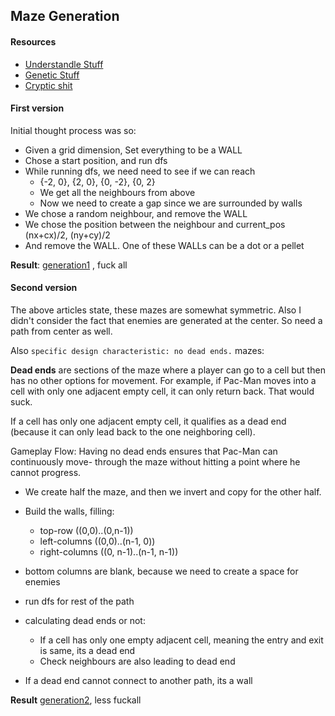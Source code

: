 ## Maze Generation

#### Resources

- [Understandle Stuff](https://www.cs.cmu.edu/~112-n23/notes/student-tp-guides/Mazes.pdf)
- [Genetic Stuff](https://www.ijml.org/vol6/602-IT023.pdf)
- [Cryptic shit](https://iajit.org/portal/PDF/vol.3,no.4/7-Adnan.pdf)

#### First version

Initial thought process was so:

- Given a grid dimension, Set everything to be a WALL
- Chose a start position, and run dfs
- While running dfs, we need need to see if we can reach
  - {-2, 0}, {2, 0}, {0, -2}, {0, 2}
  - We get all the neighbours from above
  - Now we need to create a gap since we are surrounded by walls
- We chose a random neighbour, and remove the WALL
- We chose the position between the neighbour and current_pos (nx+cx)/2, (ny+cy)/2
- And remove the WALL. One of these WALLs can be a dot or a pellet

**Result**: [generation1](./mazes/version1.txt) , fuck all

#### Second version

The above articles state, these mazes are somewhat symmetric.
Also I didn't consider the fact that enemies are generated at the center.
So need a path from center as well.

Also `specific design characteristic: no dead ends.` mazes:

__Dead ends__ are sections of the maze where a player can go to a cell but then has no other options for movement.
For example, if Pac-Man moves into a cell with only one adjacent empty cell, it can only return back.
That would suck.

If a cell has only one adjacent empty cell, it qualifies as a dead end (because it can only lead back to the one neighboring cell).

Gameplay Flow: Having no dead ends ensures that Pac-Man can continuously move-
through the maze without hitting a point where he cannot progress.

- We create half the maze, and then we invert and copy for the other half.

- Build the walls, filling:
  - top-row ((0,0)..(0,n-1))
  - left-columns ((0,0)..(n-1, 0))
  - right-columns ((0, n-1)..(n-1, n-1))
- bottom columns are blank, because we need to create a space for enemies
- run dfs for rest of the path
- calculating dead ends or not:
  - If a cell has only one empty adjacent cell, meaning the entry and exit is same, its a dead end
  - Check neighbours are also leading to dead end
- If a dead end cannot connect to another path, its a wall

**Result** [generation2](./mazes/version2.txt), less fuckall
